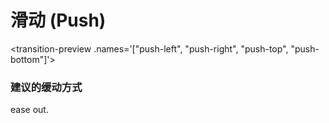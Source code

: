 # 滑动 (Push)

<transition-preview .names='["push-left", "push-right", "push-top", "push-bottom"]'></transition-preview>


### 建议的缓动方式

ease out.
